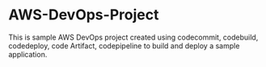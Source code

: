 # AWS-DevOps-Project
This is sample AWS DevOps project created using codecommit, codebuild, codedeploy, code Artifact, codepipeline to build and deploy a sample 
application.
